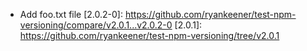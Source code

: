 

[Unreleased]: https://github.com/ryankeener/test-npm-versioning/compare/v2.0.3-0...HEAD
[2.0.3-0]: https://github.com/ryankeener/test-npm-versioning/compare/v2.0.2-0...v2.0.3-0
* Add foo.txt file
[2.0.2-0]: https://github.com/ryankeener/test-npm-versioning/compare/v2.0.1...v2.0.2-0
[2.0.1]: https://github.com/ryankeener/test-npm-versioning/tree/v2.0.1
